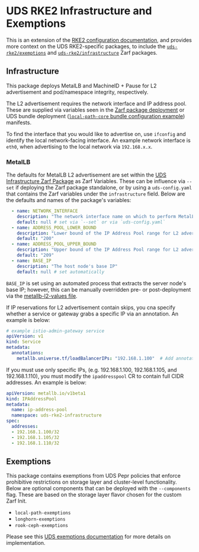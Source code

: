 # UDS RKE2 Infrastructure and Exemptions

This is an extension of the [RKE2 configuration documentation](./RKE2.md), and provides more context on the UDS RKE2-specific packages, to include the [`uds-rke2/exemptions`](../packages/uds-rke2/exemptions/zarf.yaml) and [`uds-rke2/infrastructure`](../packages/uds-rke2/infrastructure/zarf.yaml) Zarf packages.

## Infrastructure

This package deploys MetalLB and MachineID + Pause for L2 advertisement and pod/namespace integrity, respectively.

The L2 advertisement requires the network interface and IP address pool. These are supplied via variables seen in the [Zarf package deployment](../packages/uds-rke2/infrastructure/zarf.yaml) or UDS bundle deployment ([`local-path-core` bundle configuration example](../bundles/dev/local-path-core/uds-config.yaml)) manifests.

To find the interface that you would like to advertise on, use `ifconfig` and identify the local network-facing interface. An example network interface is `eth0`, when advertising to the local network via `192.168.x.x`.

### MetalLB

The defaults for MetalLB L2 advertisement are set within the [UDS Infrastructure Zarf Package](../packages/uds-rke2/infrastructure/zarf.yaml) as Zarf Variables. These can be influence via `--set` if deploying the Zarf package standalone, or by using a `uds-config.yaml` that contains the Zarf variables under the `infrastructure` field. Below are the defaults and names of the package's variables:

```yaml
  - name: NETWORK_INTERFACE
    description: "The network interface name on which to perform MetalLB L2 advertisement"
    default: null # set via `--set` or via `uds-config.yaml`
  - name: ADDRESS_POOL_LOWER_BOUND
    description: "Lower bound of the IP Address Pool range for L2 advertisement"
    default: "200"
  - name: ADDRESS_POOL_UPPER_BOUND
    description: "Upper bound of the IP Address Pool range for L2 advertisement"
    default: "209"
  - name: BASE_IP
    description: "The host node's base IP"
    default: null # set automatically
```

`BASE_IP` is set using an automated process that extracts the server node's base IP; however, this can be manually overridden pre- or post-deployment via the [metallb-l2-values file](../packages/uds-rke2/infrastructure/values/metallb-l2-values.yaml).

If IP reservations for L2 advertisement contain skips, you cna specify whether a service or gateway grabs a specific IP via an annotation. An example is below:

```yaml
# example istio-admin-gateway service
apiVersion: v1
kind: Service
metadata:
  annotations:
    metallb.universe.tf/loadBalancerIPs: "192.168.1.100"  # Add annotation and replace with your desired IP
```

If you must use only specific IPs, (e.g. 192.168.1.100, 192.168.1.105, and 192.168.1.110), you must modify the `ipaddresspool` CR to contain full CIDR addresses. An example is below:

```yaml
apiVersion: metallb.io/v1beta1
kind: IPAddressPool
metadata:
  name: ip-address-pool
  namespace: uds-rke2-infrastructure
spec:
  addresses:
  - 192.168.1.100/32
  - 192.168.1.105/32
  - 192.168.1.110/32
```

## Exemptions

This package contains exemptions from UDS Pepr policies that enforce prohibitive restrictions on storage layer and cluster-level functionality. Below are optional components that can be deployed with the `--components` flag. These are based on the storage layer flavor chosen for the custom Zarf Init.

- `local-path-exemptions`
- `longhorn-exemptions`
- `rook-ceph-exemptions`

Please see this [UDS exemptions documentation](https://github.com/defenseunicorns/uds-core/blob/main/docs/CONFIGURE_POLICY_EXEMPTIONS.md) for more details on implementation.
